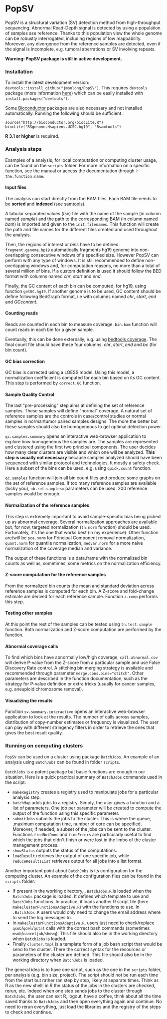 PopSV
=====
PopSV is a structural variation (SV) detection method from high-throughput sequencing. 
Abnormal Read-Depth signal is detected by using a population of samples ase reference. Thanks to this population
view the whole genome can be robustly interrogated, including regions of low mappability. Moreover, any divergence from
the reference samples are detected, even if the signal is incomplete, e.g. tumoral aberrations or SV involving repeats.

**Warning: PopSV package is still in active development.**

### Installation
To install the latest development version: `devtools::install_github("jmonlong/PopSV")`. This requires `devtools` package (more information [here](https://github.com/hadley/devtools)) which can be easily installed with `install.packages("devtools")`. 

Some [Bioconductor](http://bioconductor.org/) packages are also necessary and not installed automatically. Running the following should be sufficient :
```{r}
source("http://bioconductor.org/biocLite.R")
biocLite("BSgenome.Hsapiens.UCSC.hg19", "Rsamtools")
```

**R 3.1 or higher** is required.


### Analysis steps
Examples of a analysis, for local computation or computing cluster usage, can be found on the `scripts` folder. For more information on a specific function, see the manual or access the documentation through `?the.function.name`.

#### Input files
The analysis can start directly from the BAM files. Each BAM file needs to be **sorted** and **indexed** (see [samtools](http://www.htslib.org/)).

A tabular separated values (*tsv*) file with the name of the sample (in column named *sample*) and the path to the corresponding BAM (in column named *bam*) is imported and  given to the `init.filenames`. This function will create the path and file names for the different files created and used throughout the analysis.

Then, the regions of interest or *bins* have to be defined. `fragment.genome.hp19` automatically fragments hg19 genome into non-overlapping consecutive windows of a specified size. However PopSV can perform with any type of windows. It is still recommended to define non-overlapping windows and, for computation reasons, no more than a total of several million of bins. If a custom definition is used it should follow the BED format with columns named *chr*, *start* and *end*.

Finally, the GC content of each bin can be computed, for hg19, using function `getGC.hg19`. If another genome is to be used, GC content should be define following BedGraph format, i.e with columns named *chr*, *start*, *end* and *GCcontent*.

#### Counting reads
Reads are counted in each bin to measure coverage. `bin.bam` function will count reads in each bin for a given sample.

Eventually, this can be done externally, e.g. using [bedtools coverage](http://bedtools.readthedocs.org/en/latest/content/tools/coverage.html). The final count file should have these four columns: *chr*, *start*, *end* and *bc* (for bin count).

#### GC bias correction
GC bias is corrected using a LOESS model. Using this model, a normalization coefficient is computed for each bin based on its GC content. This step is performed by `correct.GC` function.

#### Sample Quality Control
The last "pre-processing" step aims at defining the set of reference samples. These samples will define "normal" coverage. A natural set of reference samples are the controls in case/control studies or normal samples in normal/tumor paired samples designs. The more the better but these samples should also be homogeneous to get optimal detection power.

`qc.samples.summary` opens an interactive web-browser application to explore how homogeneous the samples are. The samples are represented and clustered using the first two principal components. The user decides how many clear clusters are visible and which one will be analyzed. **This step is usually not necessary** because samples analyzed should have been sequenced with similar protocol and technologies. It mostly a safety check. Here a subset of the bins can be used, e.g. using `quick.count` function.

`qc.samples` function will join all bin count files and produce some graphs on the set of reference samples. If too many reference samples are available (lucky you), `nb.ref.samples=` parameters can be used. 200 reference samples would be enough.

#### Normalization of the reference samples

This step is extremely important to avoid sample-specific bias being picked up as abnormal coverage. Several normalization approaches are available but, for now, targeted normalization (`tn.norm` function) should be used. Fortunately, it's the one that works best (in my experience). Other function are/will be `pca.norm` for Principal Component removal normalization, `quant.norm` for quantile normalization, `medvar.norm` for a more naive normalization of the coverage median and variance.

The output of these functions is a data.frame with the normalized bin counts as well as, sometimes, some metrics on the normalization efficiency.

#### Z-score computation for the reference samples

From the normalized bin counts the mean and standard deviation across reference samples is computed for each bin. A Z-score and fold-change estimate are derived for each reference sample. Function `z.comp` performs this step.

#### Testing other samples

At this point the rest of the samples can be tested using `tn.test.sample` function. Both normalization and Z-score computation are performed by the function.

#### Abnormal coverage calls
To find which bins have abnormally low/high coverage, `call.abnormal.cov` will derive P-value from the Z-score from a particular sample and use False Discovery Rate control. A stitching bin merging strategy is available and recommended through parameter `merge.cons.bins="stitch"`. Other parameters are described in the function documentation, such as the strategy for P-value definition or extra tricks (usually for cancer samples, e.g. aneuploid chromosome removal). 

#### Visualizing the results
Function `sv.summary.interactive` opens an interactive web-browser application to look at the results. The number of calls across samples, distribution of copy-number estimates or frequency is visualized. The user can play with different stringency filters in order to retrieve the ones that gives the best result quality.


### Running on computing clusters
`PopSV` can be used on a cluster using package `BatchJobs`. An example of an analysis using `BatchJobs` can be found in folder `scripts`.

`BatchJobs` is a potent package but basic functions are enough in our situation. Here is a quick practical summary of `BatchJobs` commands used in the script:
* `makeRegistry` creates a registry used to manipulate jobs for a particular analysis step.
* `batchMap` adds jobs to a registry. Simply, the user gives a function and a list of parameters. One job per parameter will be created to compute the output of the function using this specific parameter.
* `submitJobs` submits the jobs to the cluster. This is where the queue, ,maximum computation time, number of core can be specified. Moreover, if needed, a subset of the jobs can be sent to the cluster. Functions `findNotDone` and `findErrors` are particularly useful to find which the jobs that didn't finish or were lost in the limbo of the cluster management process.
* `showStatus` outputs the status of the computations.
* `loadResult` retrieves the output of one specific job, while `reduceResultsList` retrieves output for all jobs into a list format.

Another important point about `BatchJobs` is its configuration for the computing cluster. An example of the configuration files can be found in the `scripts` folder:
* If present in the working directory, `.BatchJobs.R` is loaded when the `BatchJobs` package is loaded. It defines which template to use and `BatchJobs` functions. In practice, it loads another R script file (here `makeClusterFunctionsAdaptive.R`) with the functions to use. In `.BatchJobs.R` users would only need to change the email address where to send the log messages to.
* In `makeClusterFunctionsAdaptive.R`, users just need to check/replace `qsub`/`qdel`/`qstat` calls with the correct bash commands (sometimes `msub`/`canceljob`/`showq`). This file should also be in the working directory when `BatchJobs` is loaded.
* Finally `cluster.tmpl` is a template form of a job bash script that would be send to the cluster. There the correct syntax for the resources or parameters of the cluster are defined. This file should also be in the working directory when `BatchJobs` is loaded.

The general idea is to have one script, such as the one in the `scripts` folder, per analysis (e.g. bin size, project). The script should not be run each time from the start but rather ran step by step, likely at separate times. Think as R as the new shell: in R the status of the jobs in the clusters are checked, rerun, etc. Indeed when one step sends jobs to the cluster through `BatchJobs`, the user can exit R, logout, have a coffee, think about all the time saved thanks to `BatchJobs` and then open everything again and continue. No need to rerun everything, just load the libraries and the registry of the steps to check and continue.
